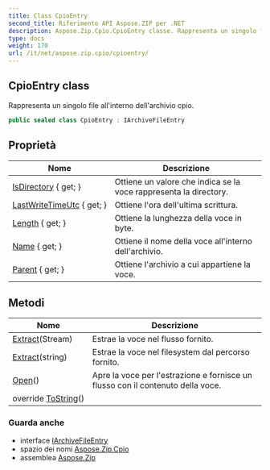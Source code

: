 ```yaml
---
title: Class CpioEntry
second_title: Riferimento API Aspose.ZIP per .NET
description: Aspose.Zip.Cpio.CpioEntry classe. Rappresenta un singolo file allinterno dellarchivio cpio.
type: docs
weight: 170
url: /it/net/aspose.zip.cpio/cpioentry/
---
```

## CpioEntry class

Rappresenta un singolo file all'interno dell'archivio cpio.

```csharp
public sealed class CpioEntry : IArchiveFileEntry
```

## Proprietà

| Nome | Descrizione |
| --- | --- |
| [IsDirectory](../../aspose.zip.cpio/cpioentry/isdirectory/) { get; } | Ottiene un valore che indica se la voce rappresenta la directory. |
| [LastWriteTimeUtc](../../aspose.zip.cpio/cpioentry/lastwritetimeutc/) { get; } | Ottiene l'ora dell'ultima scrittura. |
| [Length](../../aspose.zip.cpio/cpioentry/length/) { get; } | Ottiene la lunghezza della voce in byte. |
| [Name](../../aspose.zip.cpio/cpioentry/name/) { get; } | Ottiene il nome della voce all'interno dell'archivio. |
| [Parent](../../aspose.zip.cpio/cpioentry/parent/) { get; } | Ottiene l'archivio a cui appartiene la voce. |

## Metodi

| Nome | Descrizione |
| --- | --- |
| [Extract](../../aspose.zip.cpio/cpioentry/extract/#extract_1)(Stream) | Estrae la voce nel flusso fornito. |
| [Extract](../../aspose.zip.cpio/cpioentry/extract/#extract)(string) | Estrae la voce nel filesystem dal percorso fornito. |
| [Open](../../aspose.zip.cpio/cpioentry/open/)() | Apre la voce per l'estrazione e fornisce un flusso con il contenuto della voce. |
| override [ToString](../../aspose.zip.cpio/cpioentry/tostring/)() |  |

### Guarda anche

* interface [IArchiveFileEntry](../../aspose.zip/iarchivefileentry/)
* spazio dei nomi [Aspose.Zip.Cpio](../../aspose.zip.cpio/)
* assemblea [Aspose.Zip](../../)


